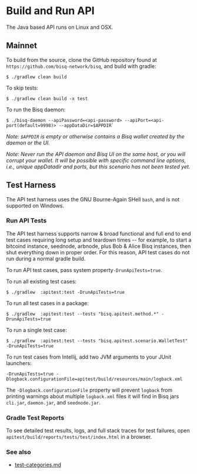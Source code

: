 # Build and Run API

The Java based API runs on Linux and OSX.

## Mainnet

To build from the source, clone the GitHub repository found at `https://github.com/bisq-network/bisq`,
and build with gradle:

    $ ./gradlew clean build

To skip tests:

    $ ./gradlew clean build -x test

To run the Bisq daemon:

    $ ./bisq-daemon --apiPassword=<api-password> --apiPort=<api-port(default=9998)> --appDataDir=$APPDIR`

_Note: `$APPDIR` is empty or otherwise contains a Bisq wallet created by the daemon or the UI._

_Note: Never run the API daemon and Bisq UI on the same host, or you will corrupt your wallet.  It will be possible
with specific command line options, i.e., unique appDatadir and ports, but this scenario has not been tested yet._

## Test Harness

The API test harness uses the GNU Bourne-Again SHell `bash`, and is not supported on Windows.

### Run API Tests

The API test harness supports narrow & broad functional and full end to end test cases requiring
long setup and teardown times -- for example, to start a bitcoind instance, seednode, arbnode, plus Bob & Alice
Bisq instances, then shut everything down in proper order.  For this reason, API test cases do not run during a normal
gradle build.

To run API test cases, pass system property`-DrunApiTests=true`.

To run all existing test cases:

    $ ./gradlew  :apitest:test -DrunApiTests=true

To run all test cases in a package:

    $ ./gradlew  :apitest:test --tests "bisq.apitest.method.*" -DrunApiTests=true

To run a single test case:

    $ ./gradlew  :apitest:test --tests "bisq.apitest.scenario.WalletTest" -DrunApiTests=true

To run test cases from Intellij, add two JVM arguments to your JUnit launchers:

    -DrunApiTests=true -Dlogback.configurationFile=apitest/build/resources/main/logback.xml

The `-Dlogback.configurationFile` property will prevent `logback` from printing warnings about multiple `logback.xml`
files it will find in Bisq jars `cli.jar`, `daemon.jar`, and `seednode.jar`.

### Gradle Test Reports

To see detailed test results, logs, and full stack traces for test failures, open
`apitest/build/reports/tests/test/index.html` in a browser.

### See also

 - [test-categories.md](test-categories.md)

